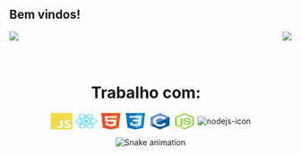 ## Bem vindos!

<div>
  
  <img  height="170em" src="https://github-readme-stats.vercel.app/api?username=hermes170172&show_icons=true&theme=great-gatsby&include_all_commits=true&count_private=true"/>
  <img align="right" height="140em"  src="https://github-readme-stats.vercel.app/api/top-langs/?username=hermes170172&layout=compact&langs_count=16&theme=great-gatsby"/>
</div>
<br>
<div  align="center"> 
  <div style="display: inline_block"><br>
    <h1 align="center">Trabalho com:</h1>
    <img align="center" height="30" width="40" alt="js-icon" title="Javascript" src="https://raw.githubusercontent.com/devicons/devicon/master/icons/javascript/javascript-plain.svg">
    <img align="center" height="30" width="40" alt="react-icon" src="https://raw.githubusercontent.com/devicons/devicon/master/icons/react/react-original.svg">
    <img align="center" height="30" width="40" alt="html-icon" src="https://raw.githubusercontent.com/devicons/devicon/master/icons/html5/html5-original.svg">
    <img align="center" height="30" width="40" alt="css-icon" src="https://raw.githubusercontent.com/devicons/devicon/master/icons/css3/css3-original.svg">
    <img align="center" height="30" width="40" alt="c-icon" src="https://raw.githubusercontent.com/devicons/devicon/master/icons/c/c-original.svg">
    <img align="center" height="30" width="40" alt="nodejs-icon" src="https://raw.githubusercontent.com/devicons/devicon/master/icons/nodejs/nodejs-original.svg">
    <img align="center" height="30" width="40" alt="nodejs-icon" src="https://raw.githubusercontent.com/jmnote/z-icons/master/svg/cpp.svg">
   </div>
  
![Snake animation](https://github.com/LuigiGF/LuigiGF/blob/output/github-contribution-grid-snake.svg)

